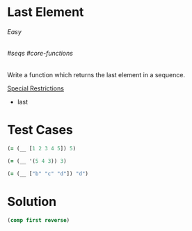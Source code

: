 # Last Element

###### Easy

###### #seqs #core-functions

Write a function which returns the last element in a sequence.  

<u>Special Restrictions</u>  
- last

# Test Cases
```clojure
(= (__ [1 2 3 4 5]) 5)
```

```clojure
(= (__ '(5 4 3)) 3)
```

```clojure
(= (__ ["b" "c" "d"]) "d")
```

# Solution

```clojure
(comp first reverse)
```
